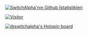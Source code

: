 
[![SwitchAlpha'nın Github İstatistikleri](https://github-readme-stats.vercel.app/api?username=switchalpha&show_icons=true&theme=tokyonight)](https://switchalpha.dev)

[![Visitor](https://visitor-badge.laobi.icu/badge?page_id=switchalpha.switchalpha)](#)

[![@switchalpha's Holopin board](https://holopin.me/switchalpha)](https://holopin.io/@switchalpha)
